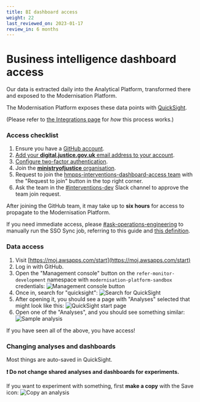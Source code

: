 ```yaml
---
title: BI dashboard access
weight: 22
last_reviewed_on: 2023-01-17
review_in: 6 months
---
```


# Business intelligence dashboard access

Our data is extracted daily into the Analytical Platform, transformed there and exposed to the Modernisation Platform.

The Modernisation Platform exposes these data points with [QuickSight](https://aws.amazon.com/quicksight/).

(Please refer to [the Integrations page](../integrations.html) for _how_ this process works.)

### Access checklist

1. Ensure you have a [GitHub account](https://github.com/join?plan=free).
1. [Add your **digital.justice.gov.uk** email address to your account](https://docs.github.com/en/account-and-profile/setting-up-and-managing-your-personal-account-on-github/managing-email-preferences/adding-an-email-address-to-your-github-account).
1. [Configure two-factor authentication](https://docs.github.com/en/authentication/securing-your-account-with-two-factor-authentication-2fa/configuring-two-factor-authentication).
1. Join the [**ministryofjustice** organisation](https://github.com/orgs/ministryofjustice/sso).
1. Request to join the [hmpps-interventions-dashboard-access team](https://github.com/orgs/ministryofjustice/teams/hmpps-interventions-dashboard-access/members)
   with the "Request to join" button in the top right corner.
1. Ask the team in the [#interventions-dev] Slack channel to approve the team join request.

After joining the GitHub team, it may take up to **six hours** for access to propagate to the Modernisation Platform.

If you need immediate access, please [#ask-operations-engineering] to manually run the SSO Sync job, referring to this guide
and [this definition](https://github.com/ministryofjustice/modernisation-platform/blob/4b7becb4a7162fd59039b9e1c1d65b9d2d1e79e8/environments/refer-monitor.json#L12).


### Data access

1. Visit [https://moj.awsapps.com/start](https://moj.awsapps.com/start)
1. Log in with GitHub.
1. Open the "Management console" button on the `refer-monitor-development` namespace with `modernisation-platform-sandbox` credentials:
   ![Management console button](images/modplatform-console.png)
1. Once in, search for "quicksight":
   ![Search for QuickSight](images/modplatform-search-quicksight.png)
1. After opening it, you should see a page with "Analyses" selected that might look like this:
   ![QuickSight start page](images/modplatform-quicksight-landing-page.png)
1. Open one of the "Analyses", and you should see something similar:
   ![Sample analysis](modplatform-quicksight-sample-analysis.png)

If you have seen all of the above, you have access!


### Changing analyses and dashboards

Most things are auto-saved in QuickSight.

**❗️ Do not change shared analyses and dashboards for experiments.**

If you want to experiment with something, first **make a copy** with the Save icon:
![Copy an analysis](modplatform-quicksight-analysis-saveas.png)


[#interventions-dev]: https://mojdt.slack.com/archives/C01DYKJUKDX
[#ask-operations-engineering]: https://mojdt.slack.com/archives/C01BUKJSZD4

